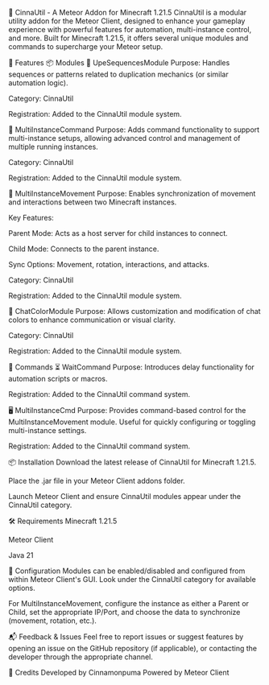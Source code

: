 🌟 CinnaUtil - A Meteor Addon for Minecraft 1.21.5
CinnaUtil is a modular utility addon for the Meteor Client, designed to enhance your gameplay experience with powerful features for automation, multi-instance control, and more. Built for Minecraft 1.21.5, it offers several unique modules and commands to supercharge your Meteor setup.

🚀 Features
📦 Modules
🔁 UpeSequencesModule
Purpose: Handles sequences or patterns related to duplication mechanics (or similar automation logic).

Category: CinnaUtil

Registration: Added to the CinnaUtil module system.

🧠 MultiInstanceCommand
Purpose: Adds command functionality to support multi-instance setups, allowing advanced control and management of multiple running instances.

Category: CinnaUtil

Registration: Added to the CinnaUtil module system.

🔄 MultiInstanceMovement
Purpose: Enables synchronization of movement and interactions between two Minecraft instances.

Key Features:

Parent Mode: Acts as a host server for child instances to connect.

Child Mode: Connects to the parent instance.

Sync Options: Movement, rotation, interactions, and attacks.

Category: CinnaUtil

Registration: Added to the CinnaUtil module system.

🎨 ChatColorModule
Purpose: Allows customization and modification of chat colors to enhance communication or visual clarity.

Category: CinnaUtil

Registration: Added to the CinnaUtil module system.

🧾 Commands
⏳ WaitCommand
Purpose: Introduces delay functionality for automation scripts or macros.

Registration: Added to the CinnaUtil command system.

🖥️ MultiInstanceCmd
Purpose: Provides command-based control for the MultiInstanceMovement module. Useful for quickly configuring or toggling multi-instance settings.

Registration: Added to the CinnaUtil command system.

📦 Installation
Download the latest release of CinnaUtil for Minecraft 1.21.5.

Place the .jar file in your Meteor Client addons folder.

Launch Meteor Client and ensure CinnaUtil modules appear under the CinnaUtil category.

🛠️ Requirements
Minecraft 1.21.5

Meteor Client

Java 21

🔧 Configuration
Modules can be enabled/disabled and configured from within Meteor Client's GUI. Look under the CinnaUtil category for available options.

For MultiInstanceMovement, configure the instance as either a Parent or Child, set the appropriate IP/Port, and choose the data to synchronize (movement, rotation, etc.).

📬 Feedback & Issues
Feel free to report issues or suggest features by opening an issue on the GitHub repository (if applicable), or contacting the developer through the appropriate channel.

🧠 Credits
Developed by Cinnamonpuma
Powered by Meteor Client
